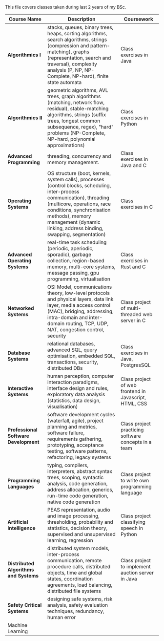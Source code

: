 This file covers classes taken during last 2 years of my BSc.


| **Course Name**                        | **Description**                                                                                                                                                                                                                                                            | Coursework                                             |
|----------------------------------------|----------------------------------------------------------------------------------------------------------------------------------------------------------------------------------------------------------------------------------------------------------------------------|--------------------------------------------------------|
| **Algorithmics I**                     | stacks, queues, binary trees, heaps, sorting algorithms, search algorithms, strings (compression and pattern-matching), graphs (representation, search and traversal), complexity analysis (P, NP, NP-Complete, NP-hard), finite state automata                            | Class exercises in Java                                |
| **Algorithmics II**                    | geometric algorithms, AVL trees, graph algorithms (matching, network flow, residual), stable-matching algorithms, strings (suffix trees, longest common subsequence, regex), "hard" problems (NP-Complete, NP-hard, polynomial approximations)                             | Class exercises in Python                              |
| **Advanced Programming**               | threading, concurrency and memory management.                                                                                                                                                                                                                              | Class exercises in Java and C                          |
| **Operating Systems**                  | OS structure (boot, kernels, system calls), processes (control blocks, scheduling, inter-process communication), threading (multicore, operations, race conditions, synchronisation methods), memory management (dynamic linking, address binding, swapping, segmentation) | Class exercises in C                                   |
| **Advanced Operating Systems**         | real-time task scheduling (periodic, aperiodic, sporadic), garbage collection, region-based memory, multi-core systems, message passing, gpu programming, virtualisation                                                                                                   | Class exercises in Rust and C                          |
| **Networked Systems**                  | OSI Model, communications theory, low-level protocols and physical layers, data link layer, media access control (MAC), bridging, addressing, intra-domain and inter-domain routing, TCP, UDP, NAT, congestion control, security                                           | Class project of multi-threaded web server in C        |
| **Database Systems**                   | relational databases, advanced SQL, query optimisation, embedded SQL, transactions, security, distributed DBs                                                                                                                                                              | Class exercises in Java, PostgresSQL                   |
| **Interactive Systems**                | human perception, computer interaction paradigms, interface design and rules, exploratory data analysis (statistics, data design, visualisation)                                                                                                                           | Class project of web frontend in Javascript, HTML, CSS |
| **Professional Software Development**  | software development cycles (waterfall, agile), project planning and metrics, software failure, requirements gathering, prototyping, acceptance testing, software patterns, refactoring, legacy systems                                                                    | Class project practicing software concepts in a team   |
| **Programming Languages**              | typing, compilers, interpreters, abstract syntax trees, scoping, syntactic analysis, code generation, address allocation, generics, run-time code generation, native code generation                                                                                       | Class project to write own programming language        |
| **Artificial Intelligence**            | PEAS representation, audio and image processing, thresholding, probability and statistics, decision theory, supervised and unsupervised learning, regression                                                                                                               | Class project classifying speech in Python             |
| **Distributed Algorithms and Systems** | distributed system models, inter-process communication, remote procedure calls, distributed objects, time and global states, coordination agreements, load balancing, distributed file systems                                                                             | Class project to implement auction server in Java      |
| **Safety Critical Systems**            | designing safe systems, risk analysis, safety evaluation techniques, redundancy, human error                                                                                                                                                                               |                                                        |
| Machine Learning                       |                                                                                                                                                                                                                                                                            |                                                        |
